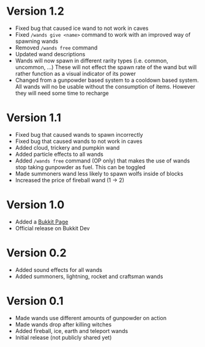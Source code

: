 # Version 1.2

- Fixed bug that caused ice wand to not work in caves
- Fixed ```/wands give <name>``` command to work with an improved way of spawning wands
- Removed ```/wands free``` command
- Updated wand descriptions
- Wands will now spawn in different rarity types (i.e. common, uncommon, ...) These will not effect the spawn rate of the wand but will rather function as a visual indicator of its power
- Changed from a gunpowder based system to a cooldown based system. All wands will no be usable without the consumption of items. However they will need some time to recharge

# Version 1.1

- Fixed bug that caused wands to spawn incorrectly
- Fixed bug that caused wands to not work in caves
- Added cloud, trickery and pumpkin wand
- Added particle effects to all wands
- Added ```/wands free``` command (OP only) that makes the use of wands stop taking gunpowder as fuel. This can be toggled
- Made summoners wand less likely to spawn wolfs inside of blocks
- Increased the price of fireball wand (1 -> 2)

# Version 1.0

- Added a [Bukkit Page](https://dev.bukkit.org/projects/simple-wands)
- Official release on Bukkit Dev

# Version 0.2

- Added sound effects for all wands
- Added summoners, lightning, rocket and craftsman wands

# Version 0.1

- Made wands use different amounts of gunpowder on action
- Made wands drop after killing witches
- Added fireball, ice, earth and teleport wands
- Initial release (not publicly shared yet)
